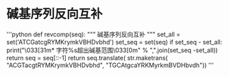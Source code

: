 
# 碱基序列反向互补
'''python
def revcomp(seq):
    """ 碱基序列反向互补 """
    set_all = set('ATCGatcgRYMKrymkVBHDvbhd')
    set_seq = set(seq)
    if set_seq - set_all:
        print("\033[31m* 字符%s超出碱基范围\033[0m" % ",".join(set_seq -set_all))
        return
    seq = seq[::-1]
    return seq.translate( str.maketrans( "ACGTacgtRYMKrymkVBHDvbhd",
                                         "TGCAtgcaYRKMyrkmBVDHbvdh"))
'''

